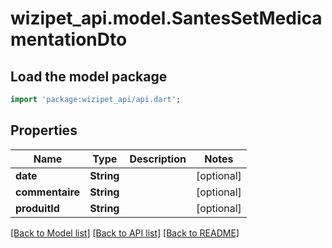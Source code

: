 # wizipet_api.model.SantesSetMedicamentationDto

## Load the model package
```dart
import 'package:wizipet_api/api.dart';
```

## Properties
Name | Type | Description | Notes
------------ | ------------- | ------------- | -------------
**date** | **String** |  | [optional] 
**commentaire** | **String** |  | [optional] 
**produitId** | **String** |  | [optional] 

[[Back to Model list]](../README.md#documentation-for-models) [[Back to API list]](../README.md#documentation-for-api-endpoints) [[Back to README]](../README.md)


